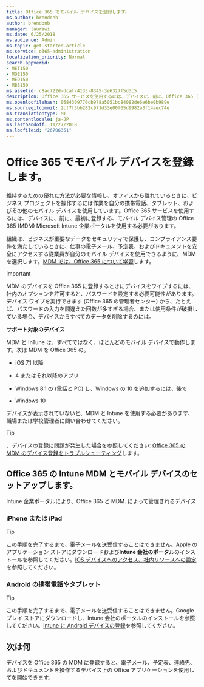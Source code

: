 ```yaml
---
title: Office 365 でモバイル デバイスを登録します。
ms.author: brendonb
author: brendonb
manager: laurawi
ms.date: 6/25/2018
ms.audience: Admin
ms.topic: get-started-article
ms.service: o365-administration
localization_priority: Normal
search.appverid:
- MET150
- MOE150
- MED150
- MBS150
ms.assetid: c8ac722d-dcaf-4135-8345-3e6327f5d3c5
description: Office 365 サービスを使用するには、デバイスに、前に、Office 365 (MDM) のモバイル デバイスの管理で登録する手順に従う必要があります。作業内容を追加するか、デバイスに最初に電子メール アカウントを学校の場合に実行します。
ms.openlocfilehash: 0584309770cb978a5051bc84082de6e6be0b989e
ms.sourcegitcommit: 2cf7f5bb282c971d33e00f65d9982a3f14aec74e
ms.translationtype: MT
ms.contentlocale: ja-JP
ms.lasthandoff: 11/27/2018
ms.locfileid: "26706351"
---
```

# <a name="enroll-your-mobile-device-in-office-365"></a>Office 365 でモバイル デバイスを登録します。

維持するための優れた方法が必要な情報し、オフィスから離れているときに、ビジネス プロジェクトを操作するには作業を自分の携帯電話、タブレット、およびその他のモバイル デバイスを使用しています。Office 365 サービスを使用するには、デバイスに、前に、最初に登録する、モバイル デバイス管理の Office 365 (MDM) Microsoft Intune 企業ポータルを使用する必要があります。
  
組織は、ビジネスが重要なデータをセキュリティで保護し、コンプライアンス要件を満たしているときに、仕事の電子メール、予定表、およびドキュメントを安全にアクセスする従業員が自分のモバイル デバイスを使用できるように、MDM を選択します。[MDM では、Office 365 について学習](https://support.office.com/article/overview-of-mobile-device-management-mdm-for-office-365-faa7d8e5-645d-4d59-839c-c8d4c1869e4a)します。
  
> [!IMPORTANT]
> MDM のデバイスを Office 365 に登録するときにデバイスをワイプするには、社内のオプションを許可すると、パスワードを設定する必要可能性があります。デバイス ワイプを実行できます (Office 365 の管理者センター) から、たとえば、パスワードの入力を間違えた回数が多すぎる場合、または使用条件が破損している場合、デバイスからすべてのデータを削除するのには。 
  
 **サポート対象のデバイス**
  
MDM と InTune は、すべてではなく、ほとんどのモバイル デバイスで動作します。次は MDM を Office 365 の。
  
- iOS 7.1 以降
    
- 4 またはそれ以降のアプリ
    
- Windows 8.1 の (電話と PC) し、Windows の 10 を追加するには、後で
    
- Windows 10
    
デバイスが表示されていないと、MDM と Intune を使用する必要があります、職場または学校管理者に問い合わせてください。
  
> [!TIP]
> 、デバイスの登録に問題が発生した場合を参照してください: [Office 365 の MDM のデバイス登録をトラブルシューティング](https://support.office.com/article/Troubleshoot-device-enrollment-with-MDM-for-Office-365-c863b2bf-45f3-483a-ba05-29fc7f4d6434)します。 
  
## <a name="set-up-your-mobile-device-with-intune-and-mdm-for-office-365"></a>Office 365 の Intune MDM とモバイル デバイスのセットアップします。

Intune 企業ポータルにより、Office 365 と MDM. によって管理されるデバイス
  
### <a name="iphone-or-ipad"></a>iPhone または iPad

> [!TIP]
> この手順を完了するまで、電子メールを送受信することはできません。Apple のアプリケーション ストアにダウンロードおよび**Intune 会社のポータル**のインストールを参照してください。[IOS デバイスへのアクセス、社内リソースへの設定](https://docs.microsoft.com/intune-user-help/enroll-your-device-in-intune-ios)を参照してください。 
    
### <a name="android-phone-or-tablet"></a>Android の携帯電話やタブレット

> [!TIP]
> この手順を完了するまで、電子メールを送受信することはできません。Google プレイ ストアにダウンロードし、Intune 会社のポータルのインストールを参照してください。[Intune に Android デバイスの登録](https://docs.microsoft.com/intune-user-help/enroll-your-device-in-intune-android)を参照してください。 
    
## <a name="whats-next"></a>次は何

デバイスを Office 365 の MDM に登録すると、電子メール、予定表、連絡先、およびドキュメントを操作するデバイス上の Office アプリケーションを使用してを開始できます。
  

